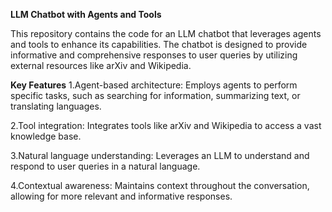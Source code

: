 **LLM Chatbot with Agents and Tools**

This repository contains the code for an LLM chatbot that leverages agents and tools to enhance its capabilities. The chatbot is designed to provide informative and comprehensive responses to user queries by utilizing external resources like arXiv and Wikipedia.

**Key Features**
1.Agent-based architecture: Employs agents to perform specific tasks, such as searching for information, summarizing text, or translating languages.

2.Tool integration: Integrates tools like arXiv and Wikipedia to access a vast knowledge base.

3.Natural language understanding: Leverages an LLM to understand and respond to user queries in a natural language.

4.Contextual awareness: Maintains context throughout the conversation, allowing for more relevant and informative responses.
